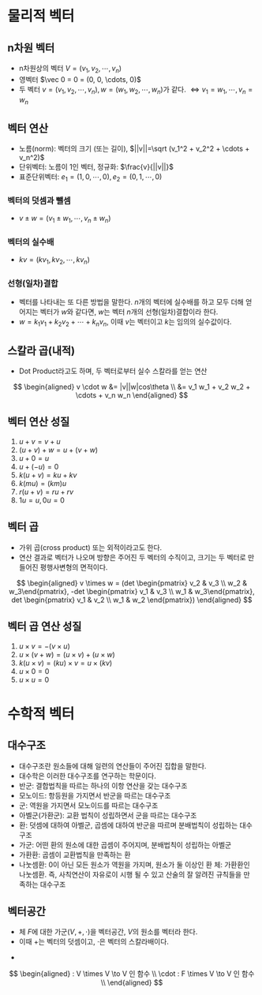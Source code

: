 # 물리적 벡터
## n차원 벡터
- n차원상의 벡터 $V=(v_1, v_2, \cdots, v_n)$
- 영벡터 $\vec 0 = 0 = (0, 0, \cdots, 0)$
- 두 벡터 $v=(v_1, v_2, \cdots, v_n), w=(w_1, w_2, \cdots, w_n)$가 같다. $\Leftrightarrow v_1=w_1, \cdots, v_n=w_n$
## 벡터 연산
- 노름(norm): 벡터의 크기 (또는 길이), $||v||=\sqrt (v_1^2 + v_2^2 + \cdots + v_n^2)$
- 단위벡터: 노름이 1인 벡터, 정규화: $\frac{v}{||v||}$
- 표준단위벡터: $e_1=(1, 0, \cdots, 0), e_2=(0, 1, \cdots, 0)$
### 벡터의 덧셈과 뺄셈
- $v \pm w = (v_1 \pm w_1, \cdots, v_n \pm w_n)$
### 벡터의 실수배
- $kv=(kv_1, kv_2, \cdots, kv_n)$
### 선형(일차)결합
- 벡터를 나타내는 또 다른 방법을 말한다. $n$개의 벡터에 실수배를 하고 모두 더해 얻어지는 벡터가 $w$와 같다면, $w$는 벡터 $n$개의 선형(일차)결합이라 한다.
- $w=k_1v_1 + k_2v_2 + \cdots + k_nv_n$, 이때 $v$는 벡터이고 $k$는 임의의 실수값이다.
## 스칼라 곱(내적)
- Dot Product라고도 하며, 두 벡터로부터 실수 스칼라를 얻는 연산

$$
\begin{aligned}
v \cdot w &= |v||w|cos\theta \\
&= v_1 w_1 + v_2 w_2 + \cdots + v_n w_n
\end{aligned}
$$

## 벡터 연산 성질
1. $u + v = v + u$
2. $(u + v) + w = u + (v + w)$
3. $u + 0 = u$
4. $u + (-u) = 0$
5. $k(u + v) = ku + kv$
6. $k(mu) = (km)u$
7. $r(u + v) = ru + rv$
8. $1u = u, 0u = 0$
## 벡터 곱
- 가위 곱(cross product) 또는 외적이라고도 한다.
- 연산 결과로 벡터가 나오며 방향은 주어진 두 벡터의 수직이고, 크기는 두 벡터로 만들어진 평행사변형의 면적이다.

$$
\begin{aligned}
v \times w = (det \begin{pmatrix} v_2 & v_3 \\
w_2 & w_3\end{pmatrix}, -det \begin{pmatrix} v_1 & v_3 \\
w_1 & w_3\end{pmatrix}, det \begin{pmatrix} v_1 & v_2 \\
w_1 & w_2 \end{pmatrix})
\end{aligned}
$$

## 벡터 곱 연산 성질
1. $u \times v = -(v \times u)$
2. $u \times (v + w) = (u \times v) + (u \times w)$
3. $k(u \times v) = (ku) \times v = u \times (kv)$
4. $u \times 0 = 0$
5. $u \times u = 0$
# 수학적 벡터
## 대수구조
- 대수구조란 원소들에 대해 일련의 연산들이 주어진 집합을 말한다.
- 대수학은 이러한 대수구조를 연구하는 학문이다.
- 반군: 결합법칙을 따르는 하나의 이항 연산을 갖는 대수구조
- 모노이드: 항등원을 가지면서 반군을 따르는 대수구조
- 군: 역원을 가지면서 모노이드를 따르는 대수구조
- 아벨군(가환군): 교환 법칙이 성립하면서 군을 따르는 대수구조
- 환: 덧셈에 대하여 아벨군, 곱셈에 대하여 반군을 따르며 분배법칙이 성립하는 대수구조
- 가군: 어떤 환의 원소에 대한 곱셈이 주어지며, 분배법칙이 성립하는 아벨군
- 가환환: 곱셈이 교환법칙을 만족하는 환
- 나눗셈환: 0이 아닌 모든 원소가 역원을 가지며, 원소가 둘 이상인 환
체: 가환환인 나눗셈환. 즉, 사칙연산이 자유로이 시행 될 수 있고 산술의 잘 알려진 규칙들을 만족하는 대수구조
## 벡터공간
- 체 $F$에 대한 가군($V, +, \cdot$)을 벡터공간, $V$의 원소를 벡터라 한다.
- 이때 $+$는 벡터의 덧셈이고, $\cdot$은 벡터의 스칼라배이다.

+
$$
\begin{aligned}
 : V \times V \to V 인 함수 \\
\cdot : F \times V \to V 인 함수 \\
\end{aligned}
$$